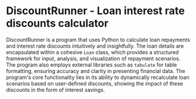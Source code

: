 # DiscountRunner - Loan interest rate discounts calculator

DiscountRunner is a program that uses Python to calculate loan repayments and interest rate discounts intuitively and insightfully. The loan details are encapsulated within a cohesive `Loan` class, which provides a structured framework for input, analysis, and visualization of repayment scenarios. The program also employs external libraries such as `tabulate` for table formatting, ensuring accuracy and clarity in presenting financial data. The program's core functionality lies in its ability to dynamically recalculate loan scenarios based on user-defined discounts, showing the impact of these discounts in the form of interest savings.
